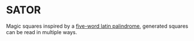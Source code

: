 # SATOR
Magic squares
inspired by a [five-word latin palindrome](https://en.wikipedia.org/wiki/Sator_Square), generated squares can be read in multiple ways.
